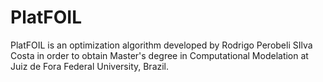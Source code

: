 # PlatFOIL
PlatFOIL is an optimization algorithm developed by Rodrigo Perobeli SIlva Costa in order to obtain Master's degree in Computational Modelation at Juiz de Fora Federal University, Brazil.
